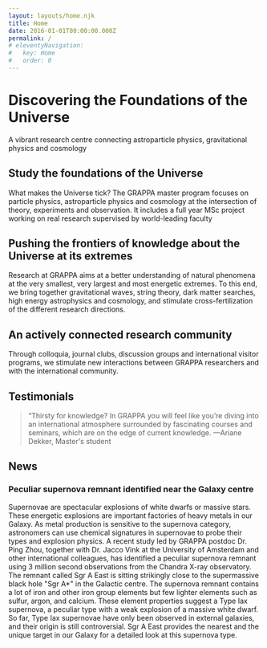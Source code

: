 ```yaml
---
layout: layouts/home.njk
title: Home
date: 2016-01-01T00:00:00.000Z
permalink: /
# eleventyNavigation:
#   key: Home
#   order: 0
---
```


# Discovering the Foundations of the Universe

A vibrant research centre connecting astroparticle physics, gravitational physics and cosmology

## Study the foundations of the Universe

What makes the Universe tick? The GRAPPA master program focuses on particle physics, astroparticle physics and cosmology at the intersection of theory, experiments and observation. It includes a full year MSc project working on real research supervised by world-leading faculty

## Pushing the frontiers of knowledge about the Universe at its extremes

Research at GRAPPA aims at a better understanding of natural phenomena at the very smallest, very largest and most energetic extremes. To this end, we bring together gravitational waves, string theory, dark matter searches, high energy astrophysics and cosmology, and stimulate cross-fertilization of the different research directions.

## An actively connected research community

Through colloquia, journal clubs, discussion groups and international visitor programs, we stimulate new interactions between GRAPPA researchers and with the international community.

## Testimonials
> “Thirsty for knowledge? In GRAPPA you will feel like you’re diving into an international atmosphere surrounded by fascinating courses and seminars, which are on the edge of current knowledge.
> —Ariane Dekker, Master's student

## News

### Peculiar supernova remnant identified near the Galaxy centre
 
Supernovae are spectacular explosions of white dwarfs or massive stars. These energetic explosions are important factories of heavy metals in our Galaxy. As metal production is sensitive to the supernova category, astronomers can use chemical signatures in supernovae to probe their types and explosion physics. A recent study led by GRAPPA postdoc Dr. Ping Zhou, together with Dr. Jacco Vink at the University of Amsterdam and other international colleagues, has identified a peculiar supernova remnant using 3 million second observations from the Chandra X-ray observatory. The remnant called Sgr A East is sitting strikingly close to the supermassive black hole "Sgr A*" in the Galactic centre. The supernova remnant contains a lot of iron and other iron group elements but few lighter elements such as sulfur, argon, and calcium. These element properties suggest a Type Iax supernova, a peculiar type with a weak explosion of a massive white dwarf. So far, Type Iax supernovae have only been observed in external galaxies, and their origin is still controversial. Sgr A East provides the nearest and the unique target in our Galaxy for a detailed look at this supernova type.


<!-- GRAPPA is ... [Read more](#)

GRAPPA researchers have wide research interests, including dark matter phenomenology, cosmic rays, high-energy astrophysics, cosmology, black holes physics, gravitational waves, and string theory. It also includes experimental physicists active in the Antares/KM3NeT, ATLAS, CTA, LOFAR, and XENON1T collaborations.

The aim of the new center is to bring together theoretical physicists, astronomers and particle physicists, in order to answer some of the most profound questions in Particle Astrophysics and Cosmology:
- What is the nature of dark matter and dark energy?
- How can the forces of Nature be unified?
- Does this unification leave measurable signatures in the present Universe?
- What do black holes and neutron stars teach us about the fundamental laws of physics?
- How are cosmic messengers like high-energy neutrinos, cosmic rays, gamma rays and gravity waves produced? And what do they tell us about extreme environments in the Universe?
 -->
